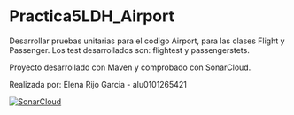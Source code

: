 # Practica5LDH_Airport

Desarrollar pruebas unitarias para el codigo Airport, para las clases Flight y Passenger.
Los test desarrollados son: flightest y passengerstets.


Proyecto desarrollado con Maven y comprobado con SonarCloud.

Realizada por: Elena Rijo Garcia - alu0101265421

[![SonarCloud](https://sonarcloud.io/images/project_badges/sonarcloud-white.svg)](https://sonarcloud.io/summary/new_code?id=alu0101265421_LDH_Quicksort)
